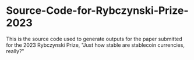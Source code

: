 # Source-Code-for-Rybczynski-Prize-2023
This is the source code used to generate outputs for the paper submitted for the 2023 Rybczynski Prize, "Just how stable are stablecoin currencies, really?"
